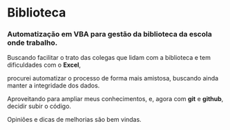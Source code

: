 # Biblioteca

### Automatização em **VBA** para gestão da biblioteca da escola onde trabalho.

Buscando facilitar o trato das colegas que lidam com a biblioteca e tem dificuldades com o **Excel**,

procurei automatizar o processo de forma mais amistosa, buscando ainda manter a integridade dos dados.

Aproveitando para ampliar meus conhecimentos, e, agora com **git** e **github**, decidir subir o código.

Opiniões e dicas de melhorias são bem vindas.
